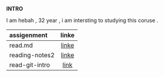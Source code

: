 

**INTRO**

I am hebah , 32 year , i am intersting to studying this coruse .






| assigenment         | linke     |  
| :-------------      | :----------: | 
| read.md             |   [linke](https://github.com/hebah-aldawalib/reading-_notes/blob/main/README.md)           |
| reading-notes2      |[linke](https://github.com/hebah-aldawalib/reading-notes-2.git)  |
|  read-git-intro     |        [link](read-git-intro.md)       |








 








